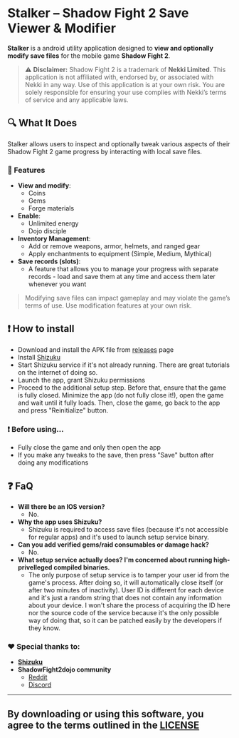 # Stalker – Shadow Fight 2 Save Viewer & Modifier

**Stalker** is a android utility application designed to **view and optionally modify save files** for the mobile game **Shadow Fight 2**.

> ⚠️ **Disclaimer:** Shadow Fight 2 is a trademark of **Nekki Limited**. This application is not affiliated with, endorsed by, or associated with Nekki in any way. Use of this application is at your own risk. You are solely responsible for ensuring your use complies with Nekki’s terms of service and any applicable laws.

## 🔍 What It Does

Stalker allows users to inspect and optionally tweak various aspects of their Shadow Fight 2 game progress by interacting with local save files.

### 🔧 Features

- **View and modify**:
  - Coins
  - Gems
  - Forge materials
- **Enable**:
  - Unlimited energy
  - Dojo disciple
- **Inventory Management**:
  - Add or remove weapons, armor, helmets, and ranged gear
  - Apply enchantments to equipment (Simple, Medium, Mythical)
- **Save records (slots)**:
  - A feature that allows you to manage your progress with separate records - load and save them at any time and access them later whenever you want

> Modifying save files can impact gameplay and may violate the game’s terms of use. Use modification features at your own risk.

## ❗ How to install
- Download and install the APK file from [releases](https://github.com/onerdna/stalker/releases) page
- Install [Shizuku](https://shizuku.rikka.app/)
- Start Shizuku service if it's not already running. There are great tutorials on the internet of doing so.
- Launch the app, grant Shizuku permissions
- Proceed to the additional setup step. Before that, ensure that the game is fully closed. Minimize the app (do not fully close it!), open the game and wait until it fully loads. Then, close the game, go back to the app and press "Reinitialize" button.

### ❗ Before using...
- Fully close the game and only then open the app
- If you make any tweaks to the save, then press "Save" button after doing any modifications

## ❓ FaQ
- **Will there be an IOS version?**
  - No.
- **Why the app uses Shizuku?**
  - Shizuku is required to access save files (because it's not accessible for regular apps) and it's used to launch setup service binary.
- **Can you add verified gems/raid consumables or damage hack?**
  - No.
- **What setup service actually does? I'm concerned about running high-privelleged compiled binaries.**
  - The only purpose of setup service is to tamper your user id from the game's process. After doing so, it will automatically close itself (or after two minutes of inactivity). User ID is different for each device and it's just a random string that does not contain any information about your device. I won't share the process of acquiring the ID here nor the source code of the service because it's the only possible way of doing that, so it can be patched easily by the developers if they know. 

### ❤ Special thanks to:
- [**Shizuku**](https://shizuku.rikka.app/)
- **ShadowFight2dojo community**
  - [Reddit](https://www.reddit.com/r/ShadowFight2dojo/)
  - [Discord](https://discord.gg/ThDBZztuJu)
---
## By downloading or using this software, you agree to the terms outlined in the [LICENSE](./LICENSE)
